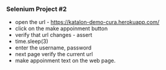 <h3 align="left">Selenium Project #2</h3>

- open the url - https://katalon-demo-cura.herokuapp.com/
- click on the make appoinment button
- verify that url changes - assert
- time.sleep(3)
- enter the username, password
- next page verify the current url
- make appoinment text on the web page.
